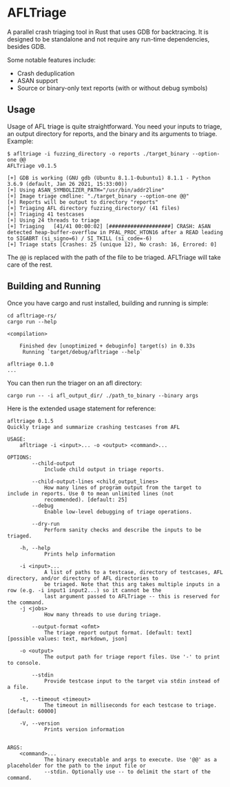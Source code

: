 # AFLTriage
A parallel crash triaging tool in Rust that uses GDB for backtracing.
It is designed to be standalone and not require any run-time dependencies, besides GDB.

Some notable features include:

* Crash deduplication
* ASAN support
* Source or binary-only text reports (with or without debug symbols)

## Usage

Usage of AFL triage is quite straightforward. You need your inputs to triage, an output directory for reports, and the binary and its arguments to triage.
Example:

```
$ afltriage -i fuzzing_directory -o reports ./target_binary --option-one @@
AFLTriage v0.1.5

[+] GDB is working (GNU gdb (Ubuntu 8.1.1-0ubuntu1) 8.1.1 - Python 3.6.9 (default, Jan 26 2021, 15:33:00))
[+] Using ASAN_SYMBOLIZER_PATH="/usr/bin/addr2line"
[+] Image triage cmdline: "./target_binary --option-one @@"
[+] Reports will be output to directory "reports"
[+] Triaging AFL directory fuzzing_directory/ (41 files)
[+] Triaging 41 testcases
[+] Using 24 threads to triage
[+] Triaging   [41/41 00:00:02] [####################] CRASH: ASAN detected heap-buffer-overflow in PFAL_PROC_HTON16 after a READ leading to SIGABRT (si_signo=6) / SI_TKILL (si_code=-6)
[+] Triage stats [Crashes: 25 (unique 12), No crash: 16, Errored: 0]
```

The `@@` is replaced with the path of the file to be triaged. AFLTriage will take care of the rest.

## Building and Running
Once you have cargo and rust installed, building and running is simple:

```
cd afltriage-rs/
cargo run --help

<compilation>

    Finished dev [unoptimized + debuginfo] target(s) in 0.33s
     Running `target/debug/afltriage --help`

afltriage 0.1.0
...
```

You can then run the triager on an afl directory:

```
cargo run -- -i afl_output_dir/ ./path_to_binary --binary args
```

Here is the extended usage statement for reference:

```
afltriage 0.1.5
Quickly triage and summarize crashing testcases from AFL

USAGE:
    afltriage -i <input>... -o <output> <command>...

OPTIONS:
        --child-output                               
            Include child output in triage reports.

        --child-output-lines <child_output_lines>
            How many lines of program output from the target to include in reports. Use 0 to mean unlimited lines (not
            recommended). [default: 25]
        --debug                                      
            Enable low-level debugging of triage operations.

        --dry-run                                    
            Perform sanity checks and describe the inputs to be triaged.

    -h, --help                                       
            Prints help information

    -i <input>...
            A list of paths to a testcase, directory of testcases, AFL directory, and/or directory of AFL directories to
            be triaged. Note that this arg takes multiple inputs in a row (e.g. -i input1 input2...) so it cannot be the
            last argument passed to AFLTriage -- this is reserved for the command.
    -j <jobs>                                        
            How many threads to use during triage.

        --output-format <ofmt>
            The triage report output format. [default: text]  [possible values: text, markdown, json]

    -o <output>
            The output path for triage report files. Use '-' to print to console.

        --stdin                                      
            Provide testcase input to the target via stdin instead of a file.

    -t, --timeout <timeout>
            The timeout in milliseconds for each testcase to triage. [default: 60000]

    -V, --version                                    
            Prints version information


ARGS:
    <command>...    
            The binary executable and args to execute. Use '@@' as a placeholder for the path to the input file or
            --stdin. Optionally use -- to delimit the start of the command.
```
